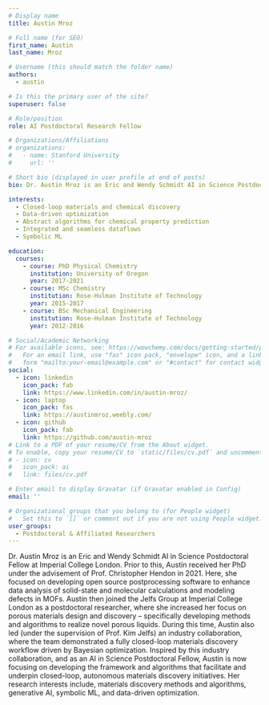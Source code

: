 ```yaml
---
# Display name
title: Austin Mroz

# Full name (for SEO)
first_name: Austin
last_name: Mroz

# Username (this should match the folder name)
authors:
  - austin

# Is this the primary user of the site?
superuser: false

# Role/position
role: AI Postdoctoral Research Fellow

# Organizations/Affiliations
# organizations:
#   - name: Stanford University
#     url: ''

# Short bio (displayed in user profile at end of posts)
bio: Dr. Austin Mroz is an Eric and Wendy Schmidt AI in Science Postdoctoral Fellow at Imperial College London. Prior to this, Austin received her PhD under the advisement of Prof. Christopher Hendon in 2021. Here, she focused on developing open source postprocessing software to enhance data analysis of solid-state and molecular calculations and modeling defects in MOFs. Austin then joined the Jelfs Group at Imperial College London as a postdoctoral researcher, where she increased her focus on porous materials design and discovery – specifically developing methods and algorithms to realize novel porous liquids. During this time, Austin also led (under the supervision of Prof. Kim Jelfs) an industry collaboration, where the team demonstrated a fully closed-loop materials discovery workflow driven by Bayesian optimization. Inspired by this industry collaboration, and as an AI in Science Postdoctoral Fellow, Austin is now focusing on developing the framework and algorithms that facilitate and underpin closed-loop, autonomous materials discovery initiatives. Her research interests include, materials discovery methods and algorithms, generative AI, symbolic ML, and data-driven optimization.

interests:
  - Closed-loop materials and chemical discovery 
  - Data-driven optimization
  - Abstract algorithms for chemical property prediction 
  - Integrated and seamless dataflows
  - Symbolic ML

education:
  courses:
    - course: PhD Physical Chemistry
      institution: University of Oregon
      year: 2017-2021
    - course: MSc Chemistry
      institution: Rose-Hulman Institute of Technology
      year: 2015-2017 
    - course: BSc Mechanical Engineering
      institution: Rose-Hulman Institute of Technology
      year: 2012-2016

# Social/Academic Networking
# For available icons, see: https://wowchemy.com/docs/getting-started/page-builder/#icons
#   For an email link, use "fas" icon pack, "envelope" icon, and a link in the
#   form "mailto:your-email@example.com" or "#contact" for contact widget.
social:
  - icon: linkedin
    icon_pack: fab
    link: https://www.linkedin.com/in/austin-mroz/
  - icon: laptop
    icon_pack: fas
    link: https://austinmroz.weebly.com/
  - icon: github
    icon_pack: fab
    link: https://github.com/austin-mroz
# Link to a PDF of your resume/CV from the About widget.
# To enable, copy your resume/CV to `static/files/cv.pdf` and uncomment the lines below.
# - icon: cv
#   icon_pack: ai
#   link: files/cv.pdf

# Enter email to display Gravatar (if Gravatar enabled in Config)
email: ''

# Organizational groups that you belong to (for People widget)
#   Set this to `[]` or comment out if you are not using People widget.
user_groups:
  - Postdoctoral & Affiliated Researchers
---
```


Dr. Austin Mroz is an Eric and Wendy Schmidt AI in Science Postdoctoral Fellow at Imperial College London. Prior to this, Austin received her PhD under the advisement of Prof. Christopher Hendon in 2021. Here, she focused on developing open source postprocessing software to enhance data
analysis of solid-state and molecular calculations and modeling defects in MOFs. Austin then joined the Jelfs Group at Imperial College London as a postdoctoral researcher, where she increased her focus on porous materials design and discovery – specifically developing methods and algorithms
to realize novel porous liquids. During this time, Austin also led (under the supervision of Prof. Kim Jelfs) an industry collaboration, where the team demonstrated a fully closed-loop materials discovery workflow driven by Bayesian optimization. Inspired by this industry collaboration, and as an AI in Science Postdoctoral Fellow, Austin is now focusing on developing the framework and algorithms that facilitate and underpin closed-loop, autonomous materials discovery initiatives. Her research interests include, materials discovery methods and algorithms, generative AI, symbolic ML,
and data-driven optimization.